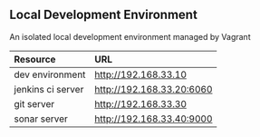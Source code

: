 ## Local Development Environment

An isolated local development environment managed by Vagrant

| Resource          | URL                       | 
|:------------------|:--------------------------|
|dev environment	  |http://192.168.33.10	      |
|jenkins ci server	|http://192.168.33.20:6060  |
|git server			    |http://192.168.33.30	      |
|sonar server		    |http://192.168.33.40:9000  |
